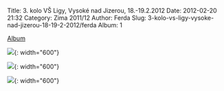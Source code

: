 Title: 3. kolo VŠ Ligy, Vysoké nad Jizerou, 18.-19.2.2012
Date: 2012-02-20 21:32
Category: Zima 2011/12
Author: Ferda
Slug: 3-kolo-vs-ligy-vysoke-nad-jizerou-18-19-2-2012/ferda
Album: 1

[Album](https://photos.app.goo.gl/M4YNGGonCbksdqBh8)

![]({static}/static/zima-2011-12/alba/dsc00589.jpg){: width="600"}

![]({static}/static/zima-2011-12/alba/dsc00610.jpg){: width="600"}

![]({static}/static/zima-2011-12/alba/dsc00603.jpg){: width="600"}
